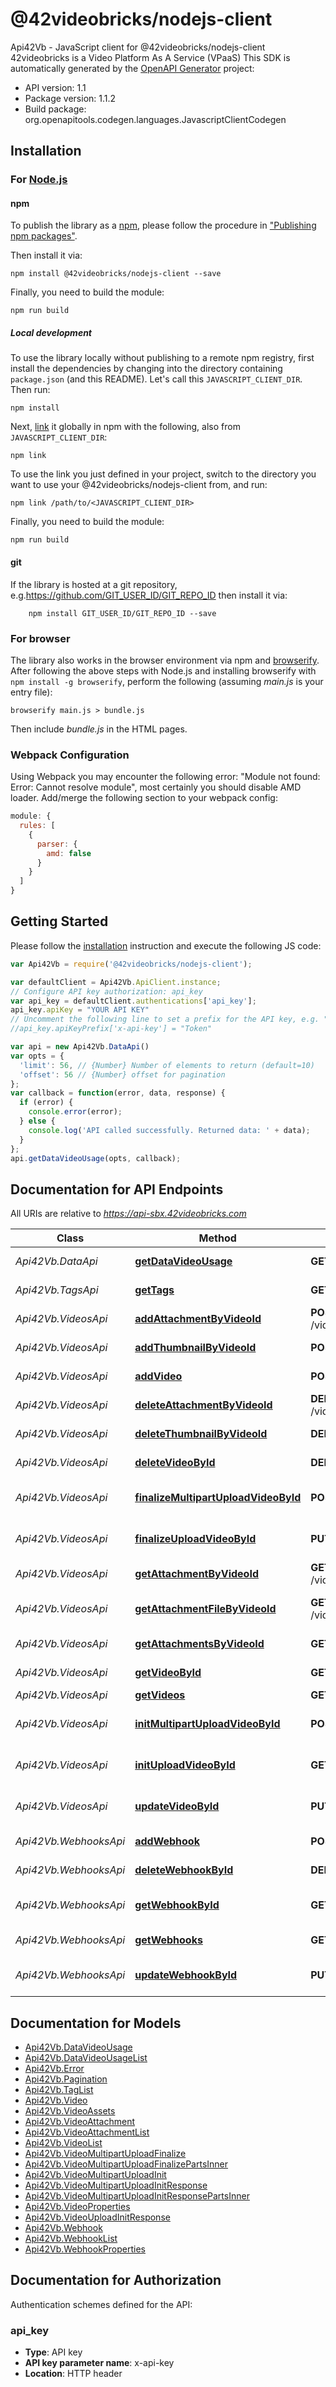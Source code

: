 # @42videobricks/nodejs-client

Api42Vb - JavaScript client for @42videobricks/nodejs-client
42videobricks is a Video Platform As A Service (VPaaS)
This SDK is automatically generated by the [OpenAPI Generator](https://openapi-generator.tech) project:

- API version: 1.1
- Package version: 1.1.2
- Build package: org.openapitools.codegen.languages.JavascriptClientCodegen

## Installation

### For [Node.js](https://nodejs.org/)

#### npm

To publish the library as a [npm](https://www.npmjs.com/), please follow the procedure in ["Publishing npm packages"](https://docs.npmjs.com/getting-started/publishing-npm-packages).

Then install it via:

```shell
npm install @42videobricks/nodejs-client --save
```

Finally, you need to build the module:

```shell
npm run build
```

##### Local development

To use the library locally without publishing to a remote npm registry, first install the dependencies by changing into the directory containing `package.json` (and this README). Let's call this `JAVASCRIPT_CLIENT_DIR`. Then run:

```shell
npm install
```

Next, [link](https://docs.npmjs.com/cli/link) it globally in npm with the following, also from `JAVASCRIPT_CLIENT_DIR`:

```shell
npm link
```

To use the link you just defined in your project, switch to the directory you want to use your @42videobricks/nodejs-client from, and run:

```shell
npm link /path/to/<JAVASCRIPT_CLIENT_DIR>
```

Finally, you need to build the module:

```shell
npm run build
```

#### git

If the library is hosted at a git repository, e.g.https://github.com/GIT_USER_ID/GIT_REPO_ID
then install it via:

```shell
    npm install GIT_USER_ID/GIT_REPO_ID --save
```

### For browser

The library also works in the browser environment via npm and [browserify](http://browserify.org/). After following
the above steps with Node.js and installing browserify with `npm install -g browserify`,
perform the following (assuming *main.js* is your entry file):

```shell
browserify main.js > bundle.js
```

Then include *bundle.js* in the HTML pages.

### Webpack Configuration

Using Webpack you may encounter the following error: "Module not found: Error:
Cannot resolve module", most certainly you should disable AMD loader. Add/merge
the following section to your webpack config:

```javascript
module: {
  rules: [
    {
      parser: {
        amd: false
      }
    }
  ]
}
```

## Getting Started

Please follow the [installation](#installation) instruction and execute the following JS code:

```javascript
var Api42Vb = require('@42videobricks/nodejs-client');

var defaultClient = Api42Vb.ApiClient.instance;
// Configure API key authorization: api_key
var api_key = defaultClient.authentications['api_key'];
api_key.apiKey = "YOUR API KEY"
// Uncomment the following line to set a prefix for the API key, e.g. "Token" (defaults to null)
//api_key.apiKeyPrefix['x-api-key'] = "Token"

var api = new Api42Vb.DataApi()
var opts = {
  'limit': 56, // {Number} Number of elements to return (default=10)
  'offset': 56 // {Number} offset for pagination
};
var callback = function(error, data, response) {
  if (error) {
    console.error(error);
  } else {
    console.log('API called successfully. Returned data: ' + data);
  }
};
api.getDataVideoUsage(opts, callback);

```

## Documentation for API Endpoints

All URIs are relative to *https://api-sbx.42videobricks.com*

Class | Method | HTTP request | Description
------------ | ------------- | ------------- | -------------
*Api42Vb.DataApi* | [**getDataVideoUsage**](docs/DataApi.md#getDataVideoUsage) | **GET** /data/videos/usage | List Video Usage KPIs
*Api42Vb.TagsApi* | [**getTags**](docs/TagsApi.md#getTags) | **GET** /tags | List Video Tags
*Api42Vb.VideosApi* | [**addAttachmentByVideoId**](docs/VideosApi.md#addAttachmentByVideoId) | **POST** /videos/{videoId}/attachments/{attachmentType}/{locale} | Upload an attachement
*Api42Vb.VideosApi* | [**addThumbnailByVideoId**](docs/VideosApi.md#addThumbnailByVideoId) | **POST** /videos/{videoId}/thumbnail | Upload a thumbnail
*Api42Vb.VideosApi* | [**addVideo**](docs/VideosApi.md#addVideo) | **POST** /videos | Add a new video
*Api42Vb.VideosApi* | [**deleteAttachmentByVideoId**](docs/VideosApi.md#deleteAttachmentByVideoId) | **DELETE** /videos/{videoId}/attachments/{attachmentType}/{locale} | Delete an attachment
*Api42Vb.VideosApi* | [**deleteThumbnailByVideoId**](docs/VideosApi.md#deleteThumbnailByVideoId) | **DELETE** /videos/{videoId}/thumbnail | Delete a thumbnail
*Api42Vb.VideosApi* | [**deleteVideoById**](docs/VideosApi.md#deleteVideoById) | **DELETE** /videos/{videoId} | Delete a video
*Api42Vb.VideosApi* | [**finalizeMultipartUploadVideoById**](docs/VideosApi.md#finalizeMultipartUploadVideoById) | **POST** /videos/{videoId}/multipart-upload/finalize | Multipart upload finalization
*Api42Vb.VideosApi* | [**finalizeUploadVideoById**](docs/VideosApi.md#finalizeUploadVideoById) | **PUT** /videos/{videoId}/upload/finalize | Single file upload finalization
*Api42Vb.VideosApi* | [**getAttachmentByVideoId**](docs/VideosApi.md#getAttachmentByVideoId) | **GET** /videos/{videoId}/attachments/{attachmentType}/{locale} | Get the attachment
*Api42Vb.VideosApi* | [**getAttachmentFileByVideoId**](docs/VideosApi.md#getAttachmentFileByVideoId) | **GET** /videos/{videoId}/attachments/{attachmentType}/{locale}/file | Get attachement file
*Api42Vb.VideosApi* | [**getAttachmentsByVideoId**](docs/VideosApi.md#getAttachmentsByVideoId) | **GET** /videos/{videoId}/attachments | List of attachments
*Api42Vb.VideosApi* | [**getVideoById**](docs/VideosApi.md#getVideoById) | **GET** /videos/{videoId} | Retun a single video
*Api42Vb.VideosApi* | [**getVideos**](docs/VideosApi.md#getVideos) | **GET** /videos | List videos
*Api42Vb.VideosApi* | [**initMultipartUploadVideoById**](docs/VideosApi.md#initMultipartUploadVideoById) | **POST** /videos/{videoId}/multipart-upload/init | Multipart upload intialization
*Api42Vb.VideosApi* | [**initUploadVideoById**](docs/VideosApi.md#initUploadVideoById) | **GET** /videos/{videoId}/upload/init | Single file upload intialization
*Api42Vb.VideosApi* | [**updateVideoById**](docs/VideosApi.md#updateVideoById) | **PUT** /videos/{videoId} | Update an existing video
*Api42Vb.WebhooksApi* | [**addWebhook**](docs/WebhooksApi.md#addWebhook) | **POST** /webhooks | Add a new webhook
*Api42Vb.WebhooksApi* | [**deleteWebhookById**](docs/WebhooksApi.md#deleteWebhookById) | **DELETE** /webhooks/{webhookId} | Delete a webhook
*Api42Vb.WebhooksApi* | [**getWebhookById**](docs/WebhooksApi.md#getWebhookById) | **GET** /webhooks/{webhookId} | Retun a single webhook
*Api42Vb.WebhooksApi* | [**getWebhooks**](docs/WebhooksApi.md#getWebhooks) | **GET** /webhooks | List webhooks
*Api42Vb.WebhooksApi* | [**updateWebhookById**](docs/WebhooksApi.md#updateWebhookById) | **PUT** /webhooks/{webhookId} | Update an existing webhook


## Documentation for Models

 - [Api42Vb.DataVideoUsage](docs/DataVideoUsage.md)
 - [Api42Vb.DataVideoUsageList](docs/DataVideoUsageList.md)
 - [Api42Vb.Error](docs/Error.md)
 - [Api42Vb.Pagination](docs/Pagination.md)
 - [Api42Vb.TagList](docs/TagList.md)
 - [Api42Vb.Video](docs/Video.md)
 - [Api42Vb.VideoAssets](docs/VideoAssets.md)
 - [Api42Vb.VideoAttachment](docs/VideoAttachment.md)
 - [Api42Vb.VideoAttachmentList](docs/VideoAttachmentList.md)
 - [Api42Vb.VideoList](docs/VideoList.md)
 - [Api42Vb.VideoMultipartUploadFinalize](docs/VideoMultipartUploadFinalize.md)
 - [Api42Vb.VideoMultipartUploadFinalizePartsInner](docs/VideoMultipartUploadFinalizePartsInner.md)
 - [Api42Vb.VideoMultipartUploadInit](docs/VideoMultipartUploadInit.md)
 - [Api42Vb.VideoMultipartUploadInitResponse](docs/VideoMultipartUploadInitResponse.md)
 - [Api42Vb.VideoMultipartUploadInitResponsePartsInner](docs/VideoMultipartUploadInitResponsePartsInner.md)
 - [Api42Vb.VideoProperties](docs/VideoProperties.md)
 - [Api42Vb.VideoUploadInitResponse](docs/VideoUploadInitResponse.md)
 - [Api42Vb.Webhook](docs/Webhook.md)
 - [Api42Vb.WebhookList](docs/WebhookList.md)
 - [Api42Vb.WebhookProperties](docs/WebhookProperties.md)


## Documentation for Authorization


Authentication schemes defined for the API:
### api_key


- **Type**: API key
- **API key parameter name**: x-api-key
- **Location**: HTTP header

